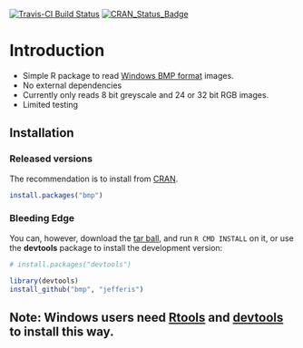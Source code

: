 [![Travis-CI Build Status](https://travis-ci.org/jefferis/bmp.svg?branch=master)](https://travis-ci.org/jefferis/bmp)
[![CRAN_Status_Badge](http://www.r-pkg.org/badges/version/bmp)](https://cran.r-project.org/package=bmp)

Introduction
============
  * Simple R package to read [Windows BMP format][bmp] images.
  * No external dependencies
  * Currently only reads 8 bit greyscale and 24 or 32 bit RGB images.
  * Limited testing


## Installation
### Released versions
The recommendation is to install from [CRAN](https://cran.r-project.org/).

```r
install.packages("bmp")
```

### Bleeding Edge
You can, however, download the [tar ball](https://github.com/jefferis/bmp/tarball/master), and run `R CMD INSTALL` on it, or use the **devtools** package to install the development version:

```r
# install.packages("devtools")

library(devtools)
install_github("bmp", "jefferis")
```

Note: Windows users need [Rtools](http://www.murdoch-sutherland.com/Rtools/) and [devtools](https://CRAN.R-project.org/package=devtools) to install this way.
----

  [bmp]: http://en.wikipedia.org/wiki/BMP_file_format
